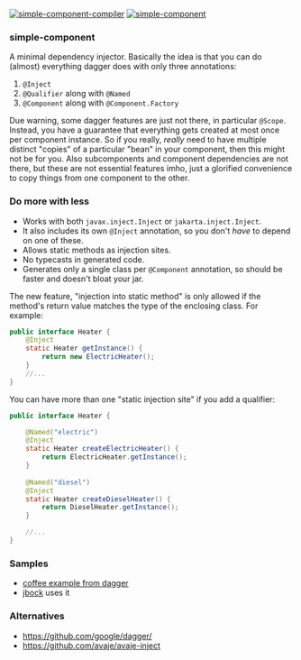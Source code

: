[![simple-component-compiler](https://maven-badges.herokuapp.com/maven-central/io.github.jbock-java/simple-component-compiler/badge.svg?color=grey&subject=simple-component-compiler)](https://maven-badges.herokuapp.com/maven-central/io.github.jbock-java/simple-component-compiler)
[![simple-component](https://maven-badges.herokuapp.com/maven-central/io.github.jbock-java/simple-component/badge.svg?subject=simple-component)](https://maven-badges.herokuapp.com/maven-central/io.github.jbock-java/simple-component)

### simple-component

A minimal dependency injector. Basically the idea is that you can do (almost) everything dagger does with only three annotations:

1. `@Inject`
2. `@Qualifier` along with `@Named`
3. `@Component` along with `@Component.Factory`

Due warning, some dagger features are just not there, in particular `@Scope`.
Instead, you have a guarantee that everything gets created at most once per component instance.
So if you really, *really* need to have multiple distinct "copies" of a particular "bean" in your component, then this might not be for you.
Also subcomponents and component dependencies are not there, but these are not essential features imho, just a glorified convenience to copy
things from one component to the other.

### Do more with less

* Works with both `javax.inject.Inject` or `jakarta.inject.Inject`.
* It also includes its own `@Inject` annotation, so you don't *have* to depend on one of these.
* Allows static methods as injection sites.
* No typecasts in generated code.
* Generates only a single class per `@Component` annotation, so should be faster and doesn't bloat your jar.

The new feature, "injection into static method" is only allowed if the method's return value matches the type of the enclosing class. For example:

```java
public interface Heater {
    @Inject
    static Heater getInstance() {
        return new ElectricHeater();
    }
    //...
}
```
You can have more than one "static injection site" if you add a qualifier:

```java
public interface Heater {

    @Named("electric")
    @Inject
    static Heater createElectricHeater() {
        return ElectricHeater.getInstance();
    }
    
    @Named("diesel")
    @Inject
    static Heater createDieselHeater() {
        return DieselHeater.getInstance();
    }

    //...
}
```

### Samples

* [coffee example from dagger](https://github.com/jbock-java/modular-thermosiphon)
* [jbock](https://github.com/jbock-java/jbock) uses it

### Alternatives

* https://github.com/google/dagger/
* https://github.com/avaje/avaje-inject

